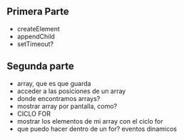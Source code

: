 ## Primera Parte
- createElement
- appendChild
- setTimeout?

## Segunda parte
- array, que es que guarda
- acceder a las posiciones de un array
- donde encontramos arrays?
- mostrar array por pantalla, como?
- CICLO FOR
- mostrar los elementos de mi array con el ciclo for
- que puedo hacer dentro de un for? eventos dinamicos